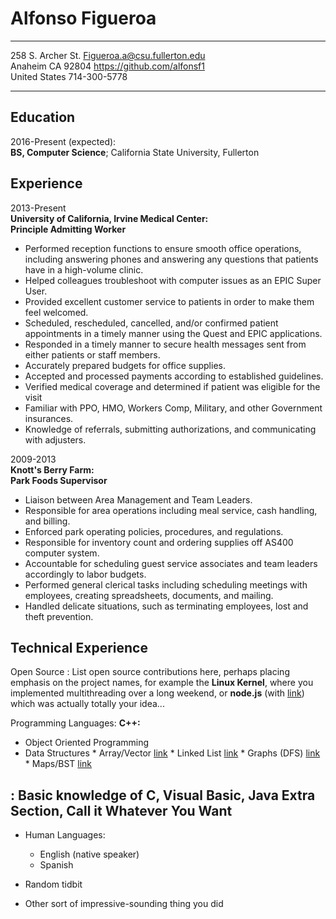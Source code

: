 
Alfonso Figueroa
============

-------------------     ----------------------------  
258 S. Archer St.       Figueroa.a@csu.fullerton.edu  
Anaheim CA 92804         https://github.com/alfonsf1  
United States                           714-300-5778  
-------------------     ----------------------------  

Education
---------

2016-Present (expected):    
**BS, Computer Science**; California State University, Fullerton


Experience
----------

2013-Present  
**University of California, Irvine Medical Center:**  
**Principle Admitting Worker**

* Performed reception functions to ensure smooth office operations, including answering phones and answering any questions that patients have in a high-volume clinic. 
* Helped colleagues troubleshoot with computer issues as an EPIC Super User. 
* Provided excellent customer service to patients in order to make them feel welcomed.
* Scheduled, rescheduled, cancelled, and/or confirmed patient appointments in a timely manner using the Quest and EPIC applications.
* Responded in a timely manner to secure health messages sent from either patients or staff members. 
* Accurately prepared budgets for office supplies.
* Accepted and processed payments according to established guidelines.
* Verified medical coverage and determined if patient was eligible for the visit
* Familiar with PPO, HMO, Workers Comp, Military, and other Government insurances. 
* Knowledge of referrals, submitting authorizations, and communicating with adjusters. 

2009-2013  
**Knott's Berry Farm:**  
**Park Foods Supervisor**  

* Liaison between Area Management and Team Leaders.
* Responsible for area operations including meal service, cash handling, and billing.
* Enforced park operating policies, procedures, and regulations.
* Responsible for inventory count and ordering supplies off AS400 computer system. 
* Accountable for scheduling guest service associates and team leaders accordingly to labor budgets. 
* Performed general clerical tasks including scheduling meetings with employees, creating spreadsheets, documents, and mailing.
* Handled delicate situations, such as terminating employees, lost and theft prevention.


Technical Experience
--------------------
Open Source
:   List open source contributions here, perhaps placing emphasis on
    the project names, for example the **Linux Kernel**, where you
    implemented multithreading over a long weekend, or **node.js**
    (with [link](http://nodejs.org)) which was actually totally
    your idea...

Programming Languages: **C++:**  
* Object Oriented Programming
* Data Structures
	  * Array/Vector [link](https://github.com/alfonsf1/gradeListRoseter-Array)
	  * Linked List [link](https://github.com/alfonsf1/packageTracking-Linked-List)
	  * Graphs (DFS) [link](https://github.com/alfonsf1/gameCollection-graphDFS)
	  * Maps/BST [link](https://github.com/alfonsf1/universalProductCode-mapBST)

:   Basic knowledge of **C**, **Visual Basic**, **Java**
Extra Section, Call it Whatever You Want
----------------------------------------

* Human Languages:

     * English (native speaker)
     * Spanish
     
* Random tidbit

* Other sort of impressive-sounding thing you did
